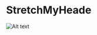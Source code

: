 # StretchMyHeade

![Alt text](https://www.dropbox.com/s/nev18u2ekqt0dx0/StretchMyHeaderApp.gif?dl=0)
